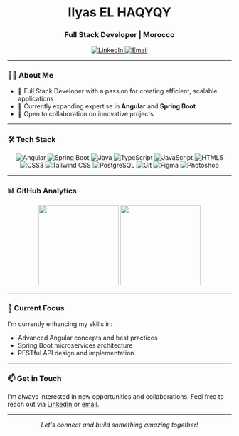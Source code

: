 
<h1 align="center">Ilyas EL HAQYQY</h1>
<h3 align="center">Full Stack Developer | Morocco</h3>

<p align="center">
  <a href="https://linkedin.com/in/ilyas-el-haqyqy-387323279">
    <img src="https://img.shields.io/badge/-LinkedIn-0077B5?style=flat-square&logo=Linkedin&logoColor=white" alt="LinkedIn">
  </a>
  <a href="mailto:elhaqyqy.ilyas@gmail.com">
    <img src="https://img.shields.io/badge/-Email-D14836?style=flat-square&logo=Gmail&logoColor=white" alt="Email">
  </a>

</p>

---

### 👨‍💻 About Me

- 🔭 Full Stack Developer with a passion for creating efficient, scalable applications
- 🌱 Currently expanding expertise in **Angular** and **Spring Boot**
- 💼 Open to collaboration on innovative projects

---

### 🛠 Tech Stack

<p align="center">
  <img src="https://img.shields.io/badge/-Angular-DD0031?style=flat-square&logo=angular&logoColor=white" alt="Angular">
  <img src="https://img.shields.io/badge/-Spring%20Boot-6DB33F?style=flat-square&logo=spring&logoColor=white" alt="Spring Boot">
  <img src="https://img.shields.io/badge/-Java-007396?style=flat-square&logo=java&logoColor=white" alt="Java">
  <img src="https://img.shields.io/badge/-TypeScript-3178C6?style=flat-square&logo=typescript&logoColor=white" alt="TypeScript">
  <img src="https://img.shields.io/badge/-JavaScript-F7DF1E?style=flat-square&logo=javascript&logoColor=black" alt="JavaScript">
  <img src="https://img.shields.io/badge/-HTML5-E34F26?style=flat-square&logo=html5&logoColor=white" alt="HTML5">
  <img src="https://img.shields.io/badge/-CSS3-1572B6?style=flat-square&logo=css3&logoColor=white" alt="CSS3">
  <img src="https://img.shields.io/badge/-Tailwind%20CSS-38B2AC?style=flat-square&logo=tailwind-css&logoColor=white" alt="Tailwind CSS">
  <img src="https://img.shields.io/badge/-PostgreSQL-336791?style=flat-square&logo=postgresql&logoColor=white" alt="PostgreSQL">
  <img src="https://img.shields.io/badge/-Git-F05032?style=flat-square&logo=git&logoColor=white" alt="Git">
  <img src="https://img.shields.io/badge/-Figma-F24E1E?style=flat-square&logo=figma&logoColor=white" alt="Figma">
  <img src="https://img.shields.io/badge/-Photoshop-31A8FF?style=flat-square&logo=adobe-photoshop&logoColor=white" alt="Photoshop">
</p>

---

### 📊 GitHub Analytics

<p align="center">
  <img height="180em" src="https://github-readme-stats.vercel.app/api?username=ilyashaqyqy&show_icons=true&theme=light&include_all_commits=true&count_private=true"/>
  <img height="180em" src="https://github-readme-stats.vercel.app/api/top-langs/?username=ilyashaqyqy&layout=compact&langs_count=8&theme=light"/>
</p>

---

### 🚀 Current Focus

I'm currently enhancing my skills in:

- Advanced Angular concepts and best practices
- Spring Boot microservices architecture
- RESTful API design and implementation

---

### 📫 Get in Touch

I'm always interested in new opportunities and collaborations. Feel free to reach out via [LinkedIn](https://linkedin.com/in/ilyas-el-haqyqy-387323279) or [email](mailto:elhaqyqy.ilyas@gmail.com).

---

<p align="center">
  <i>Let's connect and build something amazing together!</i>
</p>

